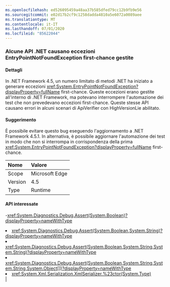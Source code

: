 ```yaml
---
ms.openlocfilehash: ed526095459a48aa37b585dfed79cc12b9fb9e56
ms.sourcegitcommit: e02d17b2cf9c1258dadda4810a5e6072a0089aee
ms.translationtype: MT
ms.contentlocale: it-IT
ms.lasthandoff: 07/01/2020
ms.locfileid: "85622044"
---
```

### <a name="some-net-apis-cause-first-chance-handled-entrypointnotfoundexceptions"></a>Alcune API .NET causano eccezioni EntryPointNotFoundException first-chance gestite

#### <a name="details"></a>Dettagli

In .NET Framework 4.5, un numero limitato di metodi .NET ha iniziato a generare eccezioni <xref:System.EntryPointNotFoundException?displayProperty=fullName> first-chance. Queste eccezioni erano gestite all'interno di .NET Framework, ma potevano interrompere l'automazione dei test che non prevedevano eccezioni first-chance. Queste stesse API causano errori in alcuni scenari di ApiVerifier con HighVersionLie abilitato.

#### <a name="suggestion"></a>Suggerimento

È possibile evitare questo bug eseguendo l'aggiornamento a .NET Framework 4.5.1. In alternativa, è possibile aggiornare l'automazione dei test in modo che non si interrompa in corrispondenza della prima <xref:System.EntryPointNotFoundException?displayProperty=fullName> first-chance.

| Nome    | Valore       |
|:--------|:------------|
| Scope   |Microsoft Edge|
|Version|4.5|
|Type|Runtime

#### <a name="affected-apis"></a>API interessate

-<xref:System.Diagnostics.Debug.Assert(System.Boolean)?displayProperty=nameWithType></li><li><xref:System.Diagnostics.Debug.Assert(System.Boolean,System.String)?displayProperty=nameWithType></li><li><xref:System.Diagnostics.Debug.Assert(System.Boolean,System.String,System.String)?displayProperty=nameWithType></li><li><xref:System.Diagnostics.Debug.Assert(System.Boolean,System.String,System.String,System.Object[])?displayProperty=nameWithType></li><li><xref:System.Xml.Serialization.XmlSerializer.%23ctor(System.Type)></li></ul>|
